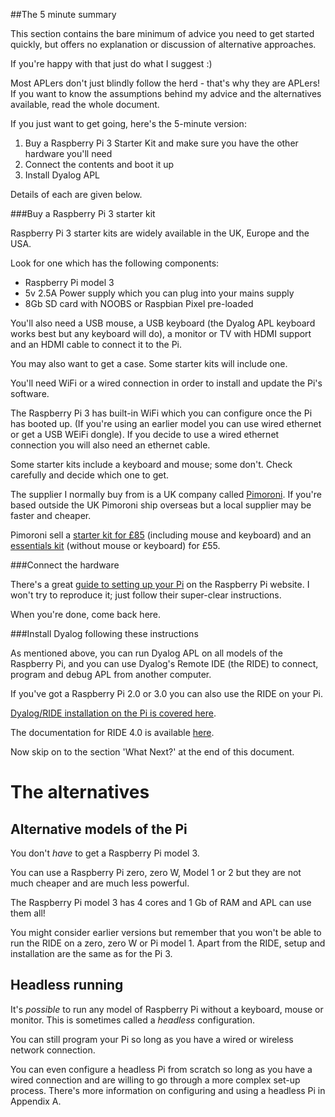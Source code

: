 
##The 5 minute summary

This section contains the bare minimum of advice you need to get started quickly,
but offers no explanation or discussion of alternative approaches. 

If you're happy with that just do what I suggest :) 

Most APLers don't just blindly follow the herd - that's why they are APLers!
If you want to know the assumptions behind my advice and the alternatives available, read the whole document. 

If you just want to get going, here's the 5-minute version: 

  1. Buy a Raspberry Pi 3 Starter Kit and make sure you have the other hardware you'll need 
  2. Connect the contents and boot it up 
  3. Install Dyalog APL 

Details of each are given below.

###Buy a Raspberry Pi 3 starter kit

Raspberry Pi 3 starter kits are widely available in the UK, Europe and the USA. 

Look for one which has the following components: 

  * Raspberry Pi model 3 
  * 5v 2.5A Power supply which you can plug into your mains supply 
  * 8Gb SD card with NOOBS or Raspbian Pixel pre-loaded

You'll also need a USB mouse, a USB keyboard (the Dyalog APL keyboard works best but any keyboard will do), a monitor or TV with HDMI support and an HDMI cable to connect it to the Pi. 

You may also want to get a case. Some starter kits will include one. 

You'll need WiFi or a wired connection in order to install and update the Pi's software. 

The Raspberry Pi 3 has built-in WiFi which you can configure once the Pi has booted up.
(If you're using an earlier model you can use wired ethernet or get a USB WEiFi dongle).
If you decide to use a wired ethernet connection you will also need an ethernet cable. 

Some starter kits include a keyboard and mouse; some don't. Check carefully and decide which one to get. 

The supplier I normally buy from is a UK company called [Pimoroni](https://shop.pimoroni.com/).
If you're based outside the UK Pimoroni ship overseas but a local supplier may be faster and cheaper. 

Pimoroni sell a [starter kit for £85](https://shop.pimoroni.com/products/raspberry-pi-3-starter-kit)
(including mouse and keyboard) and
an [essentials kit](https://shop.pimoroni.com/products/raspberry-pi-3-essentials-kit) (without mouse or keyboard)
for £55. 

###Connect the hardware

There's a great [guide to setting up your Pi](https://www.raspberrypi.org/learning/hardware-guide/) on the Raspberry
Pi website. I won't try to reproduce it; just follow their super-clear instructions.

When you're done, come back here.


###Install Dyalog following these instructions

As mentioned above, you can run Dyalog APL on all models of the Raspberry Pi, and you can use Dyalog's Remote IDE
(the RIDE) to connect, program and debug APL from another computer.

If you've got a Raspberry Pi 2.0 or 3.0 you can also use the RIDE on your Pi.

[Dyalog/RIDE installation on the Pi is covered here](http://packages.dyalog.com/).

The documentation for RIDE 4.0 is available [here](http://docs.dyalog.com/16.0/RIDE%20User%20Guide.pdf). 

Now skip on to the section 'What Next?' at the end of this document.

# The alternatives

## Alternative models of the Pi

You don't *have* to get a Raspberry Pi model 3.

You can use a Raspberry Pi zero, zero W, Model 1 or 2 but they are not much cheaper and are much less powerful.

The Raspberry Pi model 3 has 4 cores and 1 Gb of RAM and APL can use them all! 

You might consider earlier versions but remember that you won't be able to run the RIDE on a zero, zero W or Pi model 1.
Apart from the RIDE, setup and installation are the same as for the Pi 3.

## Headless running

It's *possible* to run any model of Raspberry Pi without a keyboard, mouse or monitor. This is sometimes called a
*headless* configuration.

You can still program your Pi so long as you have a wired or wireless network connection.

You can even configure a headless Pi from scratch so long as you have a wired connection and are willing to go through
a more complex set-up process. There's more information on configuring and using a headless Pi in Appendix A.

 

